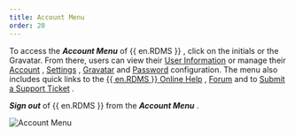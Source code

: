 ```yaml
---
title: Account Menu
order: 20
---
```

To access the ***Account Menu*** of {{ en.RDMS }} , click on the initials or the Gravatar. From there, users can view their [User Information](DVLS_User_Information) or manage their [Account](/server/web-interface/account-menu/edit-account/) , [Settings](DVLS_Account_Settings) , [Gravatar](/server/web-interface/account-menu/change-gravatar/) and [Password](DVLS_Change_Password) configuration. The menu also includes quick links to the [{{ en.RDMS }} Online Help](/server/) , [Forum](https://forum.devolutions.net/product/server) and to [Submit a Support Ticket](DVLS_Submit_Support_Ticket) .  

***Sign out*** of {{ en.RDMS }} from the ***Account Menu*** .  

![Account Menu](/img/en/server/serverop8018.png)
